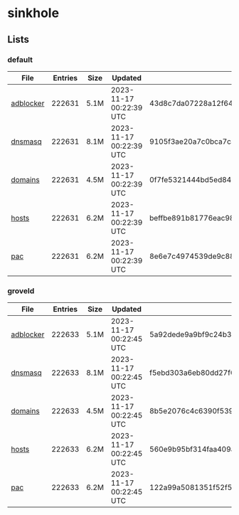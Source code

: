# sinkhole

## Lists

### default

|File|Entries|Size|Updated|Hash|
|-|-|-|-|-|
|[adblocker](https://raw.githubusercontent.com/groveld/sinkhole/lists/default/adblocker.txt)|222631|5.1M|2023-11-17 00:22:39 UTC|43d8c7da07228a12f64e546157621975a7afec33f35f70bae3a4a4105df5bdc8|
|[dnsmasq](https://raw.githubusercontent.com/groveld/sinkhole/lists/default/dnsmasq.txt)|222631|8.1M|2023-11-17 00:22:39 UTC|9105f3ae20a7c0bca7ca222a253df9e340595142bbd2960ccccd36a99cb4ac11|
|[domains](https://raw.githubusercontent.com/groveld/sinkhole/lists/default/domains.txt)|222631|4.5M|2023-11-17 00:22:39 UTC|0f7fe5321444bd5ed84effb5d1e58d3348e2c93f866c6f150cf5344b3f485c1e|
|[hosts](https://raw.githubusercontent.com/groveld/sinkhole/lists/default/hosts.txt)|222631|6.2M|2023-11-17 00:22:39 UTC|beffbe891b81776eac98e2efd5734872f030965e8ea55609fd4411732cb46d40|
|[pac](https://raw.githubusercontent.com/groveld/sinkhole/lists/default/pac.txt)|222631|6.2M|2023-11-17 00:22:39 UTC|8e6e7c4974539de9c886bddc571ab65f95cd00d941f675a3c2a3aead31510d3b|

### groveld

|File|Entries|Size|Updated|Hash|
|-|-|-|-|-|
|[adblocker](https://raw.githubusercontent.com/groveld/sinkhole/lists/groveld/adblocker.txt)|222633|5.1M|2023-11-17 00:22:45 UTC|5a92dede9a9bf9c24b3f8c848864b4a9673b509af7b7282cd24358264a673f52|
|[dnsmasq](https://raw.githubusercontent.com/groveld/sinkhole/lists/groveld/dnsmasq.txt)|222633|8.1M|2023-11-17 00:22:45 UTC|f5ebd303a6eb80dd27f0f673b3894afde5d79f0857d6e778fca17cc32fc46ba4|
|[domains](https://raw.githubusercontent.com/groveld/sinkhole/lists/groveld/domains.txt)|222633|4.5M|2023-11-17 00:22:45 UTC|8b5e2076c4c6390f539b0aca77cdbdbc85efd693e81526cd714a5929a7504157|
|[hosts](https://raw.githubusercontent.com/groveld/sinkhole/lists/groveld/hosts.txt)|222633|6.2M|2023-11-17 00:22:45 UTC|560e9b95bf314faa409a6ffcc80f01fcae777578d6756dca2ad6a17514b5f4b6|
|[pac](https://raw.githubusercontent.com/groveld/sinkhole/lists/groveld/pac.txt)|222633|6.2M|2023-11-17 00:22:45 UTC|122a99a5081351f52f57a9a51777d9f3500793997359765955196f5e1acbf879|
